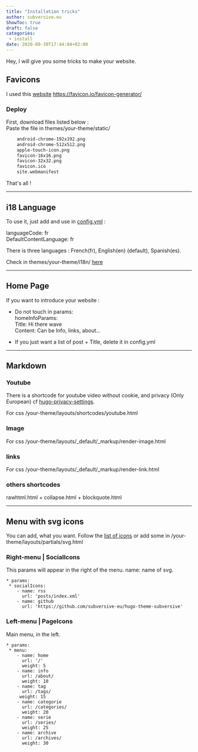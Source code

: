 ```yaml
---
title: "Installation tricks"
author: subversive.eu
ShowToc: true
draft: false
categories:
 - install
date: 2020-09-30T17:44:04+02:00
---
```


Hey, I will give you some tricks to make your website. 
<!--more-->

## Favicons 

I used this [website](https://favicon.io/favicon-generator/)
<https://favicon.io/favicon-generator/>

### Deploy

First, download files listed below :  
Paste the file in themes/your-theme/static/

```html
    android-chrome-192x192.png
    android-chrome-512x512.png
    apple-touch-icon.png
    favicon-16x16.png
    favicon-32x32.png
    favicon.ico
    site.webmanifest
```

That's all !

---

## i18 Language

To use it, just add and use in [config.yml](https://github.com/subversive-eu/hugo-subversive/blob/exampleSite/config.yml) :

languageCode: fr  
DefaultContentLanguage: fr

There is three languages : French(fr), English(en) (default), Spanish(es). 

Check in themes/your-theme/i18n/ [here](https://github.com/subversive-eu/hugo-subversive/tree/main/i18n)

____

## Home Page

If you want to introduce your website :  
 * Do not touch in params:  
    homeInfoParams:  
        Title: Hi there wave  
        Content: Can be Info, links, about...  

* If you just want a list of post + Title, delete it in config.yml  

***

## Markdown

### Youtube

There is a shortcode for youtube video without cookie, and privacy (Only European) cf [hugo-privacy-settings](https://gohugo.io/about/hugo-and-gdpr/#all-privacy-settings).

For css /your-theme/layouts/shortcodes/youtube.html

### Image 

For css /your-theme/layouts/_default/_markup/render-image.html

### links

For css /your-theme/layouts/_default/_markup/render-link.html

### others shortcodes

rawhtml.html + collapse.html + blockquote.html

---

## Menu with svg icons

You can add, what you want.
Follow the [list of icons]() or add some in /your-theme/layouts/partials/svg.html

### Right-menu | SocialIcons

This params will appear in the right of the menu.
name: name of svg.

```
* params:  
 * socialIcons:  
    - name: rss  
      url: 'posts/index.xml'  
    - name: github  
      url: 'https://github.com/subversive-eu/hugo-theme-subversive'  
```

### Left-menu | PageIcons

Main menu, in the left.

```
* params:
 * menu:
    - name: home
      url: '/'
      weight: 5
    - name: info
      url: /about/
      weight: 10
    - name: tag
      url: /tags/
     weight: 15
    - name: categorie
      url: /categories/
      weight: 20
    - name: serie
      url: /series/
      weight: 25
    - name: archive   
      url: /archives/
      weight: 30
```
